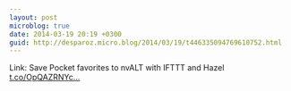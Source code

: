 ```yaml
---
layout: post
microblog: true
date: 2014-03-19 20:19 +0300
guid: http://desparoz.micro.blog/2014/03/19/t446335094769610752.html
---
```

Link: Save Pocket favorites to nvALT with IFTTT and Hazel [t.co/OpQAZRNYc...](http://t.co/OpQAZRNYc7)
